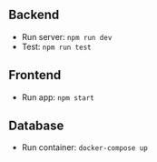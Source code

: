<h2>Backend</h2>
<ul>
  <li>Run server: <code>npm run dev</code></li>
  <li>Test: <code>npm run test</code></li>
</ul>

<h2>Frontend</h2>
<ul>
  <li>Run app: <code>npm start</code></li>
</ul>

<h2>Database</h2>
<ul>
  <li>Run container: <code>docker-compose up</code></li>
</ul>
